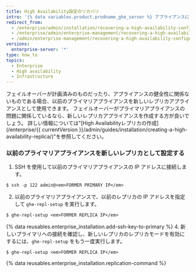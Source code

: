 ```yaml
---
title: High Availability設定のリカバリ
intro: '{% data variables.product.prodname_ghe_server %} アプライアンスにフェイルオーバーした後は、単一のアプライアンスに頼るのではなく、できるだけ早く冗長性を取り戻す必要があります。'
redirect_from:
  - /enterprise/admin/installation/recovering-a-high-availability-configuration
  - /enterprise/admin/enterprise-management/recovering-a-high-availability-configuration
  - /admin/enterprise-management/recovering-a-high-availability-configuration
versions:
  enterprise-server: '*'
type: how_to
topics:
  - Enterprise
  - High availability
  - Infrastructure
---
```


フェイルオーバーが計画済みのものだったり、アプライアンスの健全性に関係ないものである場合、以前のプライマリアプライアンスを新しいレプリカアプライアンスとして使用できます。 フェイルオーバーがプライマリアプライアンスの問題に関係しているなら、新しいレプリカアプライアンスを作成する方が良いでしょう。 詳しい情報については"[High Availabilityレプリカの作成](/enterprise/{{ currentVersion }}/admin/guides/installation/creating-a-high-availability-replica/)"を参照してください。

### 以前のプライマリアプライアンスを新しいレプリカとして設定する

1. SSH を使用して以前のプライマリアプライアンスの IP アドレスに接続します。
  ```shell
  $ ssh -p 122 admin@<em>FORMER PRIMARY IP</em>
  ```
2. 以前のプライマリアプライアンスで、以前のレプリカの IP アドレスを指定して `ghe-repl-setup` を実行します。
  ```shell
  $ ghe-repl-setup <em>FORMER REPLICA IP</em>
  ```
{% data reusables.enterprise_installation.add-ssh-key-to-primary %}
4. 新しいプライマリへの接続を確認し、新しいレプリカのレプリカモードを有効にするには、`ghe-repl-setup` をもう一度実行します。
  ```shell
  $ ghe-repl-setup <em>FORMER REPLICA IP</em>
  ```
{% data reusables.enterprise_installation.replication-command %}
